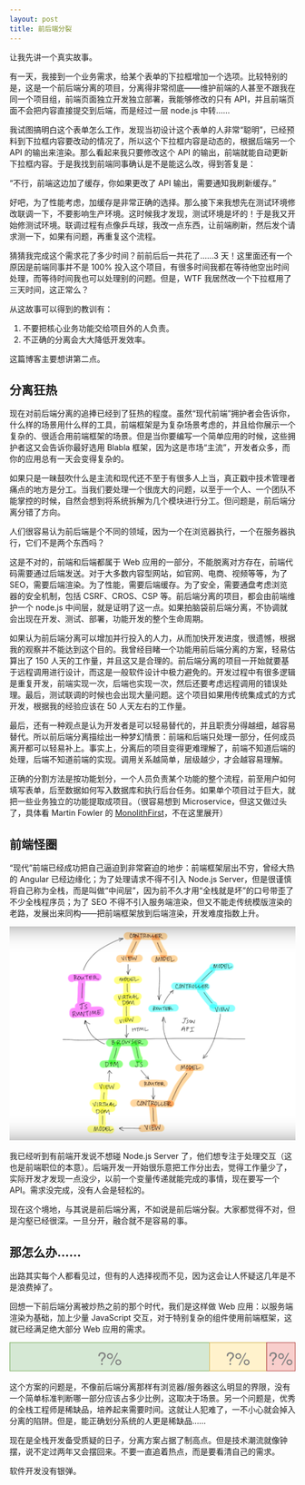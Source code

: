 ```yaml
---
layout: post
title: 前后端分裂
---
```


让我先讲一个真实故事。

有一天，我接到一个业务需求，给某个表单的下拉框增加一个选项。比较特别的是，这是一个前后端分离的项目，分离得非常彻底——维护前端的人甚至不跟我在同一个项目组，前端页面独立开发独立部署，我能够修改的只有 API，并且前端页面不会把内容直接提交到后端，而是经过一层 node.js 中转……

我试图搞明白这个表单怎么工作，发现当初设计这个表单的人非常“聪明”，已经预料到下拉框内容要改动的情况了，所以这个下拉框内容是动态的，根据后端另一个 API 的输出来渲染。那么看起来我只要修改这个 API 的输出，前端就能自动更新下拉框内容。于是我找到前端同事确认是不是能这么改，得到答复是：

“不行，前端这边加了缓存，你如果更改了 API 输出，需要通知我刷新缓存。”

好吧，为了性能考虑，加缓存是非常正确的选择。那么接下来我想先在测试环境修改联调一下，不要影响生产环境。这时候我才发现，测试环境是坏的！于是我又开始修测试环境。联调过程有点像乒乓球，我改一点东西，让前端刷新，然后发个请求测一下，如果有问题，再重复这个流程。

猜猜我完成这个需求花了多少时间？前前后后一共花了……3 天！这里面还有一个原因是前端同事并不是 100% 投入这个项目，有很多时间我都在等待他空出时间处理，而等待时间我也可以处理别的问题。但是，WTF 我居然改一个下拉框用了三天时间，这正常么？

从这故事可以得到的教训有：

1. 不要把核心业务功能交给项目外的人负责。
2. 不正确的分离会大大降低开发效率。

这篇博客主要想讲第二点。

## 分离狂热

现在对前后端分离的追捧已经到了狂热的程度。虽然“现代前端”拥护者会告诉你，什么样的场景用什么样的工具，前端框架是为复杂场景考虑的，并且给你展示一个复杂的、很适合用前端框架的场景。但是当你要编写一个简单应用的时候，这些拥护者这又会告诉你最好选用 Blabla 框架，因为这是市场“主流”，开发者众多，而你的应用总有一天会变得复杂的。

如果只是一昧鼓吹什么是主流和现代还不至于有很多人上当，真正戳中技术管理者痛点的地方是分工。当我们要处理一个很庞大的问题，以至于一个人、一个团队不能掌控的时候，自然会想到将系统拆解为几个模块进行分工。但问题是，前后端分离分错了方向。

人们很容易认为前后端是个不同的领域，因为一个在浏览器执行，一个在服务器执行，它们不是两个东西吗？

这是不对的，前端和后端都属于 Web 应用的一部分，不能脱离对方存在，前端代码需要通过后端发送。对于大多数内容型网站，如官网、电商、视频等等，为了 SEO，需要后端渲染。为了性能，需要后端缓存。为了安全，需要通盘考虑浏览器的安全机制，包括 CSRF、CROS、CSP 等。前后端分离的项目，都会由前端维护一个 node.js 中间层，就是证明了这一点。如果拍脑袋前后端分离，不协调就会出现在开发、测试、部署，功能开发的整个生命周期。

如果认为前后端分离可以增加并行投入的人力，从而加快开发进度，很遗憾，根据我的观察并不能达到这个目的。我曾经目睹一个功能用前后端分离的方案，轻易估算出了 150 人天的工作量，并且这又是合理的。前后端分离的项目一开始就要基于远程调用进行设计，而这是一般软件设计中极力避免的。开发过程中有很多逻辑是重复开发，前端实现一次，后端也实现一次，然后还要考虑远程调用的错误处理。最后，测试联调的时候也会出现大量问题。这个项目如果用传统集成式的方式开发，根据我的经验应该在 50 人天左右的工作量。

最后，还有一种观点是认为开发者是可以轻易替代的，并且职责分得越细，越容易替代。所以前后端分离描绘出一种梦幻情景：前端和后端只处理一部分，任何成员离开都可以轻易补上。事实上，分离后的项目变得更难理解了，前端不知道后端的处理，后端不知道前端的实现。调用关系越简单，层级越少，才会越容易理解。

正确的分割方法是按功能划分，一个人员负责某个功能的整个流程，前至用户如何填写表单，后至数据如何写入数据库和执行后台任务。如果单个项目过于巨大，就把一些业务独立的功能提取成项目。（很容易想到 Microservice，但这又做过头了，具体看 Martin Fowler 的 [MonolithFirst](https://martinfowler.com/bliki/MonolithFirst.html)，不在这里展开）

## 前端怪圈

“现代”前端已经成功把自己逼迫到非常窘迫的地步：前端框架层出不穷，曾经大热的 Angular 已经边缘化；为了处理请求不得不引入 Node.js Server，但是很谨慎将自己称为全栈，而是叫做“中间层”，因为前不久才用“全栈就是坏”的口号带歪了不少全栈程序员；为了 SEO 不得不引入服务端渲染，但又不能走传统模版渲染的老路，发展出来同构——把前端框架放到后端渲染，开发难度指数上升。

![](/images/posts/2018-01-07-front-end-split/isomorphic-javascript.png)

我已经听到有前端开发说不想碰 Node.js Server 了，他们想专注于处理交互（这也是前端职位的本意）。后端开发一开始很乐意把工作分出去，觉得工作量少了，实际开发才发现一点没少，以前一个变量传递就能完成的事情，现在要写一个 API。需求没完成，没有人会是轻松的。

现在这个境地，与其说是前后端分离，不如说是前后端分裂。大家都觉得不对，但是沟壑已经很深。一旦分开，融合就不是容易的事。

## 那怎么办……

出路其实每个人都看见过，但有的人选择视而不见，因为这会让人怀疑这几年是不是浪费掉了。

回想一下前后端分离被炒热之前的那个时代，我们是这样做 Web 应用：以服务端渲染为基础，加上少量 JavaScript 交互，对于特别复杂的组件使用前端框架，这就已经满足绝大部分 Web 应用的需求。

![](/images/posts/2018-01-07-front-end-split/part.svg)

这个方案的问题是，不像前后端分离那样有浏览器/服务器这么明显的界限，没有一个简单标准判断哪一部分应该占多少比例，这取决于场景。另一个问题是，优秀的全栈工程师是稀缺品，培养起来需要时间。这就让人犯难了，一不小心就会掉入分离的陷阱。但是，能正确划分系统的人更是稀缺品……

现在是全栈开发备受质疑的日子，分离方案占据了制高点。但是技术潮流就像钟摆，说不定过两年又会摆回来。不要一直追着热点，而是要看清自己的需求。

软件开发没有银弹。
